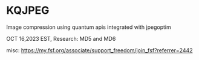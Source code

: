 # KQJPEG
Image compression using quantum apis integrated with jpegoptim

OCT 16,2023 EST,
Research:
MD5 and MD6






misc:
https://my.fsf.org/associate/support_freedom/join_fsf?referrer=2442
